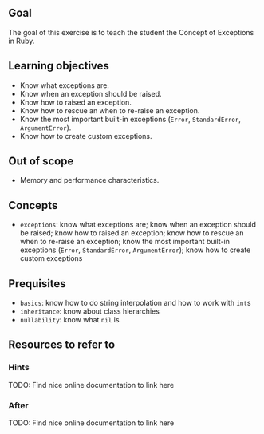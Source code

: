 ## Goal

The goal of this exercise is to teach the student the Concept of Exceptions in Ruby.

## Learning objectives

- Know what exceptions are.
- Know when an exception should be raised.
- Know how to raised an exception.
- Know how to rescue an when to re-raise an exception.
- Know the most important built-in exceptions (`Error`, `StandardError`, `ArgumentError`).
- Know how to create custom exceptions.

## Out of scope

- Memory and performance characteristics.

## Concepts

- `exceptions`: know what exceptions are; know when an exception should be raised; know how to raised an exception; know how to rescue an when to re-raise an exception; know the most important built-in exceptions (`Error`, `StandardError`, `ArgumentError`); know how to create custom exceptions

## Prequisites

- `basics`: know how to do string interpolation and how to work with `int`s
- `inheritance`: know about class hierarchies
- `nullability`: know what `nil` is

## Resources to refer to

### Hints

TODO: Find nice online documentation to link here

### After

TODO: Find nice online documentation to link here
